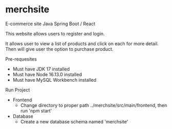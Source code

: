 # merchsite
E-commerce site Java Spring Boot / React

This website allows users to register and login.

It allows user to view a list of products and click on each for more detail. Then will give user the option to purchase product.

Pre-requesites
- Must have JDK 17 installed
- Must have Node 16.13.0 installed
- Must have MySQL Workbench installed

Run Project
- Frontend
  - Change directory to proper path ../merchsite/src/main/frontend, then run 'npm start'
- Database
  - Create a new database schema named 'merchsite'

